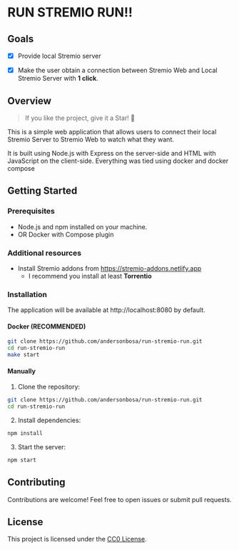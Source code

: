 # RUN STREMIO RUN!!

## Goals

- [x] Provide local Stremio server
- [x] Make the user obtain a connection between Stremio Web and Local Stremio Server with **1 click**.


## Overview

> If you like the project, give it a Star! 🌟

This is a simple web application that allows users to connect their local Stremio Server to Stremio Web to watch what they want.

It is built using Node.js with Express on the server-side and HTML with JavaScript on the client-side. Everything was tied using docker and docker compose

## Getting Started

### Prerequisites

- Node.js and npm installed on your machine.
- OR Docker with Compose plugin

### Additional resources

- Install Stremio addons from https://stremio-addons.netlify.app
  - I recommend you install at least **Torrentio**
<!-- - Browser script [violentMonkey.user.js](docs/violentMonkey.user.js) -->

### Installation

The application will be available at http://localhost:8080 by default.


#### Docker (RECOMMENDED)

```bash
git clone https://github.com/andersonbosa/run-stremio-run.git
cd run-stremio-run
make start
``` 

#### Manually
1. Clone the repository:

```bash
git clone https://github.com/andersonbosa/run-stremio-run.git
cd run-stremio-run
```

2. Install dependencies:

```bash
npm install
```

3. Start the server:

```bash
npm start
```


## Contributing
Contributions are welcome! Feel free to open issues or submit pull requests.

## License
This project is licensed under the [CC0 License](./LICENSE).

